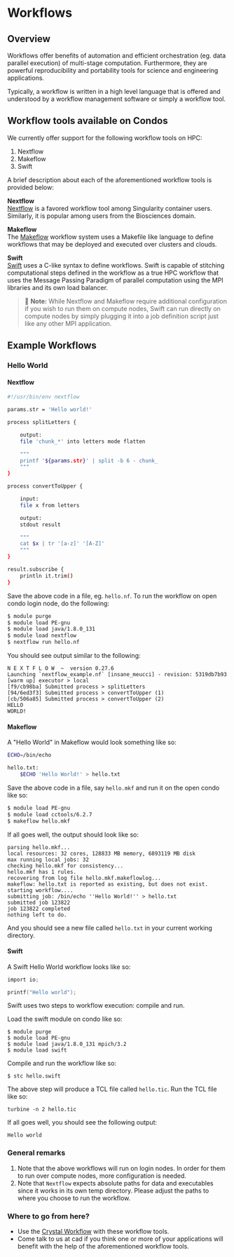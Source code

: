 # Workflows

## Overview

Workflows offer benefits of automation and efficient orchestration \(eg. data parallel execution\) of multi-stage computation. Furthermore, they are powerful reproducibility and portability tools for science and engineering applications.

Typically, a workflow is written in a high level language that is offered and understood by a workflow management software or simply a workflow tool.

## Workflow tools available on Condos

We currently offer support for the following workflow tools on HPC:

1. Nextflow
2. Makeflow
3. Swift

A brief description about each of the aforementioned workflow tools is provided below:

**Nextflow**  
[Nextflow](https://www.nextflow.io/docs/latest/index.html) is a favored workflow tool among Singularity container users. Similarly, it is popular among users from the Biosciences domain.

**Makeflow**  
The [Makeflow](http://ccl.cse.nd.edu/software/makeflow/) workflow system uses a Makefile like language to define workflows that may be deployed and executed over clusters and clouds.

**Swift**  
[Swift](http://swift-lang.org/Swift-T/index.php) uses a C-like syntax to define workflows. Swift is capable of stitching computational steps defined in the workflow as a true HPC workflow that uses the Message Passing Paradigm of parallel computation using the MPI libraries and its own load balancer.

> 📝 **Note:** While Nextflow and Makeflow require additional configuration if you wish to run them on compute nodes, Swift can run directly on compute nodes by simply plugging it into a job definition script just like any other MPI application.

## Example Workflows

### Hello World

#### Nextflow

```bash
#!/usr/bin/env nextflow

params.str = 'Hello world!'

process splitLetters {

    output:
    file 'chunk_*' into letters mode flatten

    """
    printf '${params.str}' | split -b 6 - chunk_
    """
}

process convertToUpper {

    input:
    file x from letters

    output:
    stdout result

    """
    cat $x | tr '[a-z]' '[A-Z]'
    """
}

result.subscribe {
    println it.trim()
}
```

Save the above code in a file, eg. `hello.nf`. To run the workflow on open condo login node, do the following:

```bash
$ module purge
$ module load PE-gnu
$ module load java/1.8.0_131
$ module load nextflow
$ nextflow run hello.nf
```

You should see output similar to the following:

```text
N E X T F L O W  ~  version 0.27.6
Launching `nextflow_example.nf` [insane_meucci] - revision: 5319db7b93
[warm up] executor > local
[f9/cb98ba] Submitted process > splitLetters
[94/6ed3f3] Submitted process > convertToUpper (1)
[cb/506a85] Submitted process > convertToUpper (2)
HELLO
WORLD!
```

#### Makeflow

A "Hello World" in Makeflow would look something like so:

```bash
ECHO=/bin/echo

hello.txt:
    $ECHO 'Hello World!' > hello.txt
```

Save the above code in a file, say `hello.mkf` and run it on the open condo like so:

```bash
$ module load PE-gnu
$ module load cctools/6.2.7
$ makeflow hello.mkf
```

If all goes well, the output should look like so:

```text
parsing hello.mkf...
local resources: 32 cores, 128833 MB memory, 6893119 MB disk
max running local jobs: 32
checking hello.mkf for consistency...
hello.mkf has 1 rules.
recovering from log file hello.mkf.makeflowlog...
makeflow: hello.txt is reported as existing, but does not exist.
starting workflow....
submitting job: /bin/echo ''Hello World!'' > hello.txt
submitted job 123822
job 123822 completed
nothing left to do.
```

And you should see a new file called `hello.txt` in your current working directory.

#### Swift

A Swift Hello World workflow looks like so:

```c
import io;

printf("Hello world");
```

Swift uses two steps to workflow execution: compile and run.

Load the swift module on condo like so:

```text
$ module purge
$ module load PE-gnu
$ module load java/1.8.0_131 mpich/3.2
$ module load swift
```

Compile and run the workflow like so:

```text
$ stc hello.swift
```

The above step will produce a TCL file called `hello.tic`. Run the TCL file like so:

```text
turbine -n 2 hello.tic
```

If all goes well, you should see the following output:

```text
Hello world
```

### General remarks

1. Note that the above workflows will run on login nodes. In order for them to run over compute nodes, more configuration is needed.
2. Note that `Nextflow` expects absolute paths for data and executables since it works in its own temp directory. Please adjust the paths to where you choose to run the workflow.

### Where to go from here?

* Use the [Crystal Workflow](https://github.com/wendikristine/documentation-template/tree/62a326e16ecef2ff128ef0b976de12c16f6ea062/using-the-hpc/how-to-use/condo-crystal-workflow.md) with these workflow tools.
* Come talk to us at cad if you think one or more of your applications will benefit with the help of the aforementioned workflow tools.


